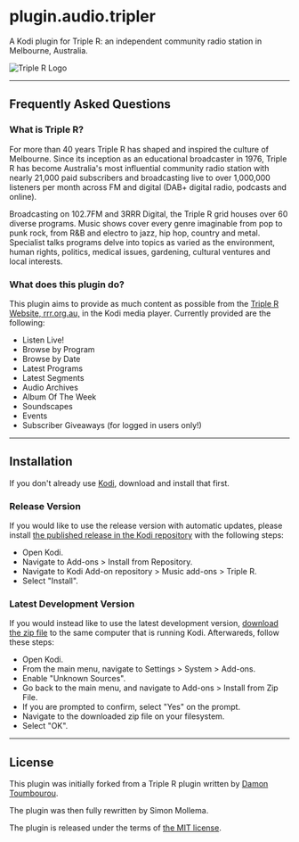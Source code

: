 # plugin.audio.tripler

A Kodi plugin for Triple R: an independent community radio station in Melbourne, Australia.

![Triple R Logo](resources/icon.png)

-----

## Frequently Asked Questions

### What is Triple R?

For more than 40 years Triple R has shaped and inspired the culture of Melbourne. Since its inception as an educational broadcaster in 1976, Triple R has become Australia's most influential community radio station with nearly 21,000 paid subscribers and broadcasting live to over 1,000,000 listeners per month across FM and digital (DAB+ digital radio, podcasts and online).

Broadcasting on 102.7FM and 3RRR Digital, the Triple R grid houses over 60 diverse programs. Music shows cover every genre imaginable from pop to punk rock, from R&B and electro to jazz, hip hop, country and metal. Specialist talks programs delve into topics as varied as the environment, human rights, politics, medical issues, gardening, cultural ventures and local interests.

### What does this plugin do?

This plugin aims to provide as much content as possible from the [Triple R Website, rrr.org.au,](https://www.rrr.org.au) in the Kodi media player. Currently provided are the following:

- Listen Live!
- Browse by Program
- Browse by Date
- Latest Programs
- Latest Segments
- Audio Archives
- Album Of The Week
- Soundscapes
- Events
- Subscriber Giveaways (for logged in users only!)

-----

## Installation

If you don't already use [Kodi](https://kodi.tv/), download and install that first.

### Release Version

If you would like to use the release version with automatic updates, please install [the published release in the Kodi repository](https://kodi.tv/addons/matrix/plugin.audio.tripler/) with the following steps:

- Open Kodi.
- Navigate to Add-ons > Install from Repository.
- Navigate to Kodi Add-on repository > Music add-ons > Triple R.
- Select "Install".

### Latest Development Version

If you would instead like to use the latest development version, [download the zip file](https://github.com/molzy/plugin.audio.tripler.scraper/archive/refs/heads/scraper.zip) to the same computer that is running Kodi. Afterwareds, follow these steps:

- Open Kodi.
- From the main menu, navigate to Settings > System > Add-ons.
- Enable "Unknown Sources".
- Go back to the main menu, and navigate to Add-ons > Install from Zip File.
- If you are prompted to confirm, select "Yes" on the prompt.
- Navigate to the downloaded zip file on your filesystem.
- Select "OK".

-----

## License

This plugin was initially forked from a Triple R plugin written by [Damon Toumbourou](https://github.com/DamonToumbourou/plugin.audio.tripler). 

The plugin was then fully rewritten by Simon Mollema.

The plugin is released under the terms of [the MIT license](LICENSE.txt).
